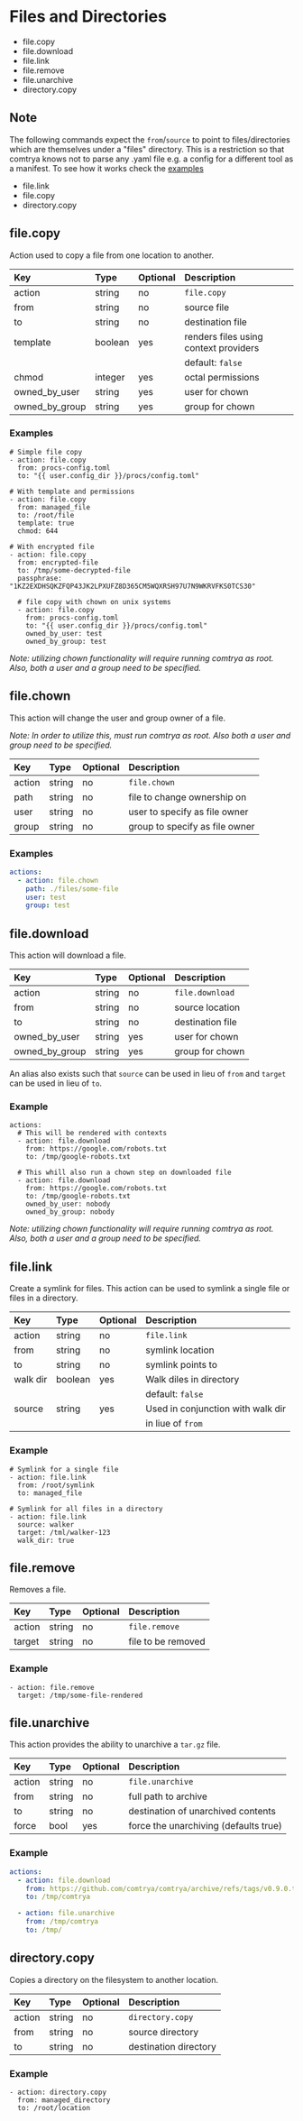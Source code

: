 # Files and Directories

- file.copy
- file.download
- file.link
- file.remove
- file.unarchive
- directory.copy

## Note
The following commands expect the `from`/`source` to point to files/directories which are themselves under a "files" directory.
This is a restriction so that comtrya knows not to parse any .yaml file e.g. a config for a different tool as a manifest.
To see how it works check the [examples](https://github.com/comtrya/comtrya/tree/main/examples/file) 

- file.link
- file.copy
- directory.copy


## file.copy

Action used to copy a file from one location to another.

| Key            | Type    | Optional | Description                           |
|:---------------|:--------|:---------|:--------------------------------------|
| action         | string  | no       | `file.copy`                           |
| from           | string  | no       | source file                           |
| to             | string  | no       | destination file                      |
| template       | boolean | yes      | renders files using context providers |
|                |         |          | default: `false`                      |
| chmod          | integer | yes      | octal permissions                     |
| owned_by_user  | string  | yes      | user for chown                        |
| owned_by_group | string  | yes      | group for chown                       |


### Examples

```
# Simple file copy
- action: file.copy
  from: procs-config.toml
  to: "{{ user.config_dir }}/procs/config.toml"

# With template and permissions
- action: file.copy
  from: managed_file
  to: /root/file
  template: true
  chmod: 644
  
# With encrypted file
- action: file.copy
  from: encrypted-file
  to: /tmp/some-decrypted-file
  passphrase: "1KZ2EXDHSQKZFQP43JK2LPXUFZ8D365CM5WQXRSH97U7N9WKRVFKS0TCS30"
  
  # file copy with chown on unix systems
  - action: file.copy
    from: procs-config.toml
    to: "{{ user.config_dir }}/procs/config.toml"
    owned_by_user: test
    owned_by_group: test

```

*Note: utilizing chown functionality will require running comtrya as root. Also, both a user and a group need to
be specified.*

## file.chown

This action will change the user and group owner of a file.

*Note: In order to utilize this, must run comtrya as root. Also both a user and group need to be specified.*

| Key    | Type    | Optional | Description                    |
|:-------|:--------|:---------|:-------------------------------|
| action | string  | no       | `file.chown`                   |
| path   | string  | no       | file to change ownership on    |
| user   | string  | no       | user to specify as file owner  |
| group  | string  | no       | group to specify as file owner |

### Examples

```yaml
actions:
  - action: file.chown
    path: ./files/some-file
    user: test
    group: test
```

## file.download

This action will download a file.

| Key            | Type   | Optional | Description      |
|:---------------|:-------|:---------|:-----------------|
| action         | string | no       | `file.download`  |
| from           | string | no       | source location  |
| to             | string | no       | destination file |
| owned_by_user  | string | yes      | user for chown   |
| owned_by_group | string | yes      | group for chown  |

An alias also exists such that `source` can be used in lieu of `from` and `target` can be used in lieu of `to`.

### Example

```
actions:
  # This will be rendered with contexts
  - action: file.download
    from: https://google.com/robots.txt
    to: /tmp/google-robots.txt
    
  # This whill also run a chown step on downloaded file
  - action: file.download
    from: https://google.com/robots.txt
    to: /tmp/google-robots.txt
    owned_by_user: nobody
    owned_by_group: nobody
```

*Note: utilizing chown functionality will require running comtrya as root. Also, both a user and a group need to
be specified.*

## file.link

Create a symlink for files. This action can be used to symlink a single file or files in a directory.

| Key      | Type    | Optional | Description                       |
|:---------|:--------|:---------|:----------------------------------|
| action   | string  | no       | `file.link`                       |
| from     | string  | no       | symlink location                  |
| to       | string  | no       | symlink points to                 |
| walk dir | boolean | yes      | Walk diles in directory           |
|          |         |          | default: `false`                  |
| source   | string  | yes      | Used in conjunction with walk dir |
|          |         |          | in liue of `from`                 |


### Example

```
# Symlink for a single file
- action: file.link
  from: /root/symlink
  to: managed_file
  
# Symlink for all files in a directory
- action: file.link
  source: walker
  target: /tml/walker-123
  walk_dir: true
```

## file.remove

Removes a file.

| Key    | Type   | Optional | Description        |
|:-------|:-------|:---------|:-------------------|
| action | string | no       | `file.remove`      |
| target | string | no       | file to be removed |


### Example

```
- action: file.remove
  target: /tmp/some-file-rendered
```

## file.unarchive

This action provides the ability to unarchive a `tar.gz` file.

| Key    | Type   | Optional | Description                           |
|:-------|:-------|:---------|:--------------------------------------|
| action | string | no       | `file.unarchive`                      |
| from   | string | no       | full path to archive                  |
| to     | string | no       | destination of unarchived contents    |
| force  | bool   | yes      | force the unarchiving (defaults true) |

### Example

```yaml
actions:
  - action: file.download
    from: https://github.com/comtrya/comtrya/archive/refs/tags/v0.9.0.tar.gz
    to: /tmp/comtrya

  - action: file.unarchive
    from: /tmp/comtrya
    to: /tmp/
```

## directory.copy

Copies a directory on the filesystem to another location.

| Key    | Type   | Optional | Description           |
|:-------|:-------|:---------|:----------------------|
| action | string | no       | `directory.copy`      |
| from   | string | no       | source directory      |
| to     | string | no       | destination directory |


### Example

```
- action: directory.copy
  from: managed_directory
  to: /root/location
```
